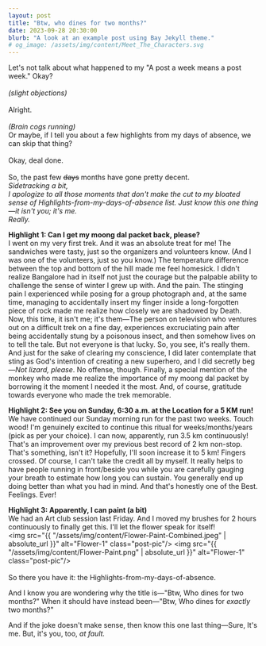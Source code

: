 ```yaml
---
layout: post
title: "Btw, who dines for two months?"
date: 2023-09-28 20:30:00
blurb: "A look at an example post using Bay Jekyll theme."
# og_image: /assets/img/content/Meet_The_Characters.svg
---
```


Let's not talk about what happened to my "A post a week means a post week." Okay?
<br>
<br>
<i>(slight objections)</i>
<br>
<br>
Alright.
<br>
<br>
<i>(Brain cogs running)</i>
<br>
Or maybe, if I tell you about a few highlights from my days of absence, we can skip that thing?
<br>
<br>
Okay, deal done.
<br>
<br>
So, the past few <s>days</s> months have gone pretty decent.
<br>
<i>Sidetracking a bit,
<br>
I apologize to all those moments that don't make the cut to my bloated sense of Highlights-from-my-days-of-absence list.
Just know this one thing—it isn't you; it's me.
<br>
Really.
</i>

<b>Highlight 1: Can I get my moong dal packet back, please?</b>
<br>
I went on my very first trek. And it was an absolute treat for me!
The sandwiches were tasty, just so the organizers and volunteers know. (And I was one of the volunteers, just so you know.) The temperature difference between the top and bottom of the hill made me feel homesick. I didn't realize Bangalore had in itself not just the courage but the palpable ability to challenge the sense of winter I grew up with. And the pain. The stinging pain I experienced while posing for a group photograph and, at the same time, managing to accidentally insert my finger inside a long-forgotten piece of rock made me realize how closely we are shadowed by Death. Now, this time, it isn't me; it's them—The person on television who ventures out on a difficult trek on a fine day, experiences excruciating pain after being accidentally stung by a poisonous insect, and then somehow lives on to tell the tale. But not everyone is that lucky. So, you see, it's really them. And just for the sake of clearing my conscience, I did later contemplate that sting as God's intention of creating a new superhero, and I did secretly beg—<i>Not lizard, please</i>. No offense, though. Finally, a special mention of the monkey who made me realize the importance of my moong dal packet by borrowing it the moment I needed it the most. And, of course, gratitude towards everyone who made the trek memorable.

<b>Highlight 2: See you on Sunday, 6:30 a.m. at the Location for a 5 KM run!</b>
<br>
We have continued our Sunday morning run for the past two weeks. Touch wood! I'm genuinely excited to continue this ritual for weeks/months/years (pick as per your choice). I can now, apparently, run 3.5 km continuously! That's an improvement over my previous best record of 2 km non-stop. That's something, isn't it? Hopefully, I'll soon increase it to 5 km! Fingers crossed.
Of course, I can't take the credit all by myself. It really helps to have people running in front/beside you while you are carefully gauging your breath to estimate how long you can sustain. You generally end up doing better than what you had in mind. And that's honestly one of the Best. Feelings. Ever!

<b>Highlight 3: Apparently, I can paint (a bit)</b>
<br>
We had an Art club session last Friday. And I moved my brushes for 2 hours continuously to finally get this. I'll let the flower speak for itself!
<br>
<img src="{{ "/assets/img/content/Flower-Paint-Combined.jpeg" | absolute_url }}" alt="Flower-1" class="post-pic"/>
<img src="{{ "/assets/img/content/Flower-Paint.png" | absolute_url }}" alt="Flower-1" class="post-pic"/>
<br>
<br>
So there you have it: the Highlights-from-my-days-of-absence.

And I know you are wondering why the title is—"Btw, Who dines for two months?" When it should have instead been—"Btw, Who dines for <i>exactly</i> two months?"

And if the joke doesn't make sense, then know this one last thing—Sure, It's me. But, it's you, too, <i>at fault.</i>
